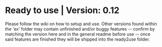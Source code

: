 # Ready to use |  Version: 0.12

Please follow the wiki on how to setup and use. Other versions found within the 'ex' folder may contain unfinished and/or buggy features -- confirm by matching the version here and in the general readme before use -- once said features are finished they will be shipped into the ready2use folder.
